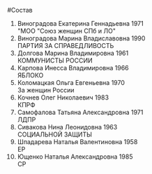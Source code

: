 #Состав
1. Виноградова Екатерина Геннадьевна 1971   
    "МОО "Союз женщин СПб и ЛО"
2. Виноградова Марина Владиславовна 1990   
    ПАРТИЯ ЗА СПРАВЕДЛИВОСТЬ
3. Долгова Марина Владимировна 1961   
    КОММУНИСТЫ РОССИИ
4. Карпова Инесса Владимировна 1966   
    ЯБЛОКО
5. Коломацкая Ольга Евгеньевна 1970   
    За женщин России
6. Кочнев Олег Николаевич 1983   
    КПРФ
7. Самофалова Татьяна Александровна 1971   
    ЛДПР
8. Сивакова Нина Леонидовна 1963   
    СОЦИАЛЬНОЙ ЗАЩИТЫ
9. Шпадарева Наталья Валентиновна 1958   
    ЕР
10. Ющенко Наталья Александровна 1985   
    СР

